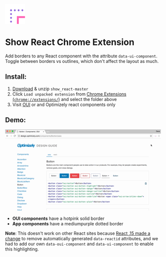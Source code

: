 <img src="https://github.com/daverau-optimizely/show_react/blob/master/icon.png" width="64" />

# Show React Chrome Extension

Add borders to any React component with the attribute `data-ui-component`.
Toggle between borders vs outlines, which don't affect the layout as much.

## Install:
1. [Download](https://github.com/daverau-optimizely/show_react/archive/master.zip) & unzip `show_react-master`
2. Click `Load unpacked extension` from <a href="chrome://extensions/">Chrome Extensions (`chrome://extensions/`)</a> and select the folder above
3. Visit [OUI](http://design.optimizely.com/docs/oui/latest/components/Button) or and Optimizely react components only

## Demo:
<img src="https://github.com/daverau-optimizely/show_react/blob/master/example.gif" />

- **OUI components** have a hotpink solid border
- **App components** have a mediumpurple dotted border

**Note**: This doesn't work on other React sites because [React .15 made a change](https://facebook.github.io/react/blog/2016/04/07/react-v15.html) to remove automatically generated `data-reactid` attributes, and we had to add our own `data-oui-component` and `data-ui-component` to enable this highlighting.
